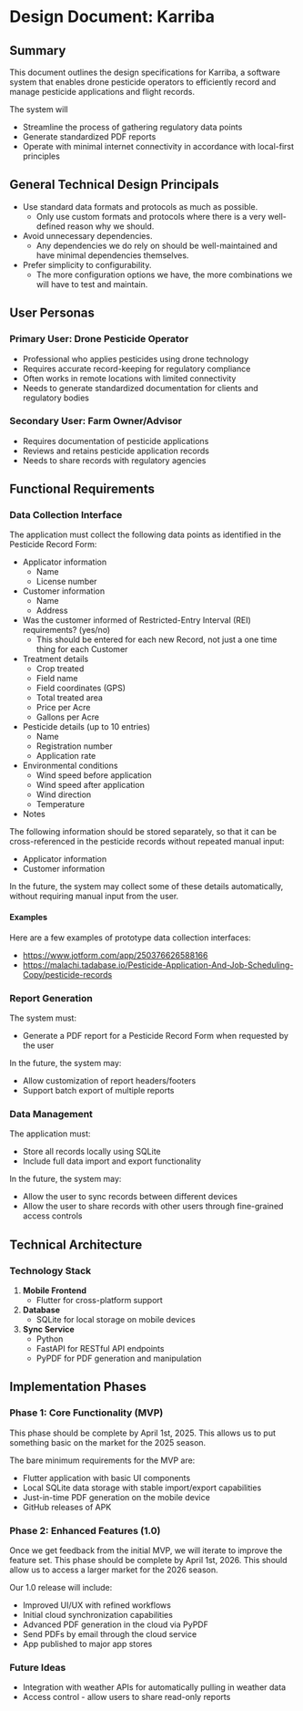 # Design Document: Karriba

## Summary

This document outlines the design specifications for Karriba, a software system that enables drone pesticide operators to efficiently record and manage pesticide applications and flight records. 

The system will
- Streamline the process of gathering regulatory data points
- Generate standardized PDF reports
- Operate with minimal internet connectivity in accordance with local-first principles

## General Technical Design Principals

- Use standard data formats and protocols as much as possible.
   - Only use custom formats and protocols where there is a very well-defined reason why we should.
- Avoid unnecessary dependencies.
   - Any dependencies we do rely on should be well-maintained and have minimal dependencies themselves.
- Prefer simplicity to configurability.
   - The more configuration options we have, the more combinations we will have to test and maintain. 

## User Personas

### Primary User: Drone Pesticide Operator
- Professional who applies pesticides using drone technology
- Requires accurate record-keeping for regulatory compliance
- Often works in remote locations with limited connectivity
- Needs to generate standardized documentation for clients and regulatory bodies

### Secondary User: Farm Owner/Advisor
- Requires documentation of pesticide applications
- Reviews and retains pesticide application records
- Needs to share records with regulatory agencies

## Functional Requirements

### Data Collection Interface

The application must collect the following data points as identified in the Pesticide Record Form:

- Applicator information
   - Name
   - License number
- Customer information
   - Name
   - Address
- Was the customer informed of Restricted-Entry Interval (REI) requirements? (yes/no)
   - This should be entered for each new Record, not just a one time thing for each Customer
- Treatment details
   - Crop treated
   - Field name
   - Field coordinates (GPS)
   - Total treated area
   - Price per Acre
   - Gallons per Acre
- Pesticide details (up to 10 entries)
   - Name
   - Registration number
   - Application rate
- Environmental conditions
   - Wind speed before application
   - Wind speed after application
   - Wind direction
   - Temperature
- Notes

The following information should be stored separately, so that it can be cross-referenced in the pesticide records without repeated manual input:
- Applicator information
- Customer information

In the future, the system may collect some of these details automatically, without requiring manual input from the user.

#### Examples

Here are a few examples of prototype data collection interfaces:
- https://www.jotform.com/app/250376626588166
- https://malachi.tadabase.io/Pesticide-Application-And-Job-Scheduling-Copy/pesticide-records

### Report Generation

The system must:
- Generate a PDF report for a Pesticide Record Form when requested by the user

In the future, the system may:
- Allow customization of report headers/footers
- Support batch export of multiple reports

### Data Management

The application must:
- Store all records locally using SQLite
- Include full data import and export functionality

In the future, the system may:
- Allow the user to sync records between different devices
- Allow the user to share records with other users through fine-grained access controls

## Technical Architecture

### Technology Stack


1. **Mobile Frontend**
   - Flutter for cross-platform support
2. **Database**
   - SQLite for local storage on mobile devices
3. **Sync Service**
   - Python
   - FastAPI for RESTful API endpoints
   - PyPDF for PDF generation and manipulation

## Implementation Phases

### Phase 1: Core Functionality (MVP)

This phase should be complete by April 1st, 2025. This allows us to put something basic on the market for the 2025 season.

The bare minimum requirements for the MVP are:

- Flutter application with basic UI components
- Local SQLite data storage with stable import/export capabilities
- Just-in-time PDF generation on the mobile device
- GitHub releases of APK

### Phase 2: Enhanced Features (1.0)

Once we get feedback from the initial MVP, we will iterate to improve the feature set.
This phase should be complete by April 1st, 2026. This should allow us to access a larger market for the 2026 season.

Our 1.0 release will include:

- Improved UI/UX with refined workflows
- Initial cloud synchronization capabilities
- Advanced PDF generation in the cloud via PyPDF
- Send PDFs by email through the cloud service
- App published to major app stores

### Future Ideas

- Integration with weather APIs for automatically pulling in weather data
- Access control - allow users to share read-only reports

